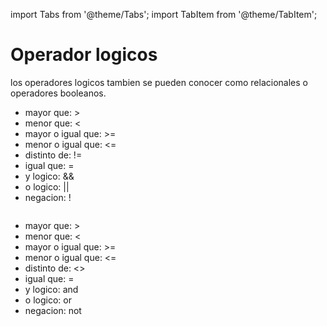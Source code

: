 import Tabs from '@theme/Tabs';
import TabItem from '@theme/TabItem';

# Operador logicos

los operadores logicos tambien se pueden conocer como relacionales o operadores booleanos.

<Tabs groupId="lenguaje">

<TabItem value="java" label="Java">

+ mayor que: >
+ menor que: <
+ mayor o igual que: >=
+ menor o igual que: <=
+ distinto de: !=
+ igual que: = 
+ y logico: &&
+ o logico: ||
+ negacion: !

</TabItem>

<TabItem value="csharp" label="C#">

```csharp 

```

</TabItem>

<TabItem value="vb" label="VB">

+ mayor que: >
+ menor que: <
+ mayor o igual que: >=
+ menor o igual que: <=
+ distinto de: <\>
+ igual que: = 
+ y logico: and
+ o logico: or
+ negacion: not

</TabItem>

<TabItem value="cpp" label="C++">

```cpp

```

</TabItem>

<TabItem value="py" label="Python">

```py 

```

</TabItem>

<TabItem value="go" label="Go">

```py 

```

</TabItem>
</Tabs>